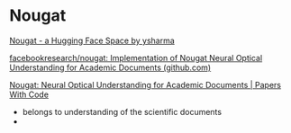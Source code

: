 # Nougat

[Nougat - a Hugging Face Space by ysharma](https://huggingface.co/spaces/ysharma/nougat)

[facebookresearch/nougat: Implementation of Nougat Neural Optical Understanding for Academic Documents (github.com)](https://github.com/facebookresearch/nougat)

[Nougat: Neural Optical Understanding for Academic Documents | Papers With Code](https://paperswithcode.com/paper/nougat-neural-optical-understanding-for)

- belongs to understanding of the scientific documents
- 
